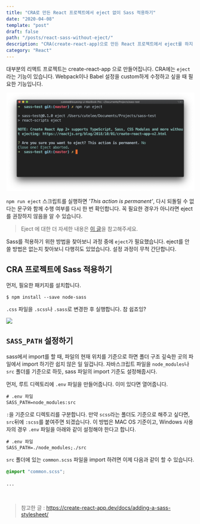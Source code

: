 ```yaml
---
title: "CRA로 만든 React 프로젝트에서 eject 없이 Sass 적용하기"
date: "2020-04-08"
template: "post"
draft: false
path: "/posts/react-sass-without-eject/"
description: "CRA(create-react-app)으로 만든 React 프로젝트에서 eject를 하지 않고 Sass를 적용하는 방법을 정리한 글입니다."
category: "React"
---
```


대부분의 리액트 프로젝트는 create-react-app 으로 만들어집니다. CRA에는 `eject`라는 기능이 있습니다. Webpack이나 Babel 설정을 custom하게 수정하고 싶을 때 필요한 기능입니다.

![eject warning](../../image/2020/2020-04-08-react-sass-without-eject/eject-command.png)

`npm run eject` 스크립트를 실행하면 _'This action is permanent'_, 다시 되돌릴 수 없다는 문구와 함께 수행 여부를 다시 한 번 확인합니다. 꼭 필요한 경우가 아니라면 eject를 권장하지 않음을 알 수 있습니다.

> Eject 에 대한 더 자세한 내용은 [이 글](https://medium.com/curated-by-versett/dont-eject-your-create-react-app-b123c5247741)을 참고해주세요.

Sass를 적용하기 위한 방법을 찾아보니 과정 중에 `eject`가 필요했습니다. eject를 안 쓸 방법은 없는지 찾아보니 다행히도 있었습니다. 설정 과정이 무척 간단합니다.

## CRA 프로젝트에 Sass 적용하기

먼저, 필요한 패키지를 설치합니다.

```
$ npm install --save node-sass
```

`.css` 파일을 `.scss`나 `.sass`로 변경한 후 실행합니다. 참 쉽죠잉?

<img src="https://1.bp.blogspot.com/-J0I5sc9fwEw/WmWQXWJL70I/AAAAAAAAs98/ZFH2q102ZUQIRzd-AB00vJDo4IZ_53c0wCLcBGAs/s1600/bobrosspainting.jpg" style="margin:auto; display:block;">

## `SASS_PATH` 설정하기

sass에서 import를 할 때, 파일의 현재 위치를 기준으로 하면 폴더 구조 깊숙한 곳의 파일에서 import 하기란 쉽지 않은 일 일겁니다. 자바스크립트 파일을 `node_modules`나 `src` 폴더를 기준으로 하듯, sass 파일의 import 기준도 설정해줍시다.

먼저, 루트 디렉토리에 `.env` 파일을 만들어줍니다. 이미 있다면 열어줍니다.

```
# .env 파일
SASS_PATH=node_modules:src
```

`:`을 기준으로 디렉토리를 구분합니다. 만약 `scss`라는 폴더도 기준으로 해주고 싶다면, `src`뒤에 `:scss`를 붙여주면 되겠습니다. 이 방법은 MAC OS 기준이고, Windows 사용자의 경우 `.env` 파일을 아래와 같이 설정해야 한다고 합니다.

```
# .env 파일
SASS_PATH=./node_modules;./src
```

`src` 폴더에 있는 `common.scss` 파일을 import 하려면 이제 다음과 같이 할 수 있습니다.

```scss
@import "common.scss";

...
```

<br/>

> 참고한 글 : https://create-react-app.dev/docs/adding-a-sass-stylesheet/
